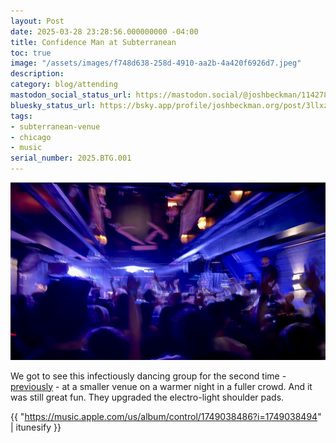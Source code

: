 ```yaml
---
layout: Post
date: 2025-03-28 23:28:56.000000000 -04:00
title: Confidence Man at Subterranean
toc: true
image: "/assets/images/f748d638-258d-4910-aa2b-4a420f6926d7.jpeg"
description:
category: blog/attending
mastodon_social_status_url: https://mastodon.social/@joshbeckman/114278791249865551
bluesky_status_url: https://bsky.app/profile/joshbeckman.org/post/3llxzds6hcj2b
tags:
- subterranean-venue
- chicago
- music
serial_number: 2025.BTG.001
---
```

![concert](/assets/images/f748d638-258d-4910-aa2b-4a420f6926d7.jpeg)

We got to see this infectiously dancing group for the second time - [previously](https://www.joshbeckman.org/blog/attending/confidence-man-at-lincoln-hall) - at a smaller venue on a warmer night in a fuller crowd. And it was still great fun. They upgraded the electro-light shoulder pads.

{{ "https://music.apple.com/us/album/control/1749038486?i=1749038494" | itunesify }}
